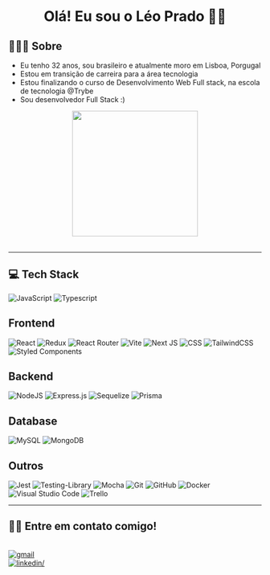 
<!-- ![Anurag's GitHub stats](https://github-readme-stats.vercel.app/api?username=oleoprado&show_icons=true&theme=dark) -->

<h1 align="center">
<b>Olá! Eu sou o Léo Prado 👋🏻</b>
</h1>

## <b>🧑🏻‍💻 Sobre</b>

- Eu tenho 32 anos, sou brasileiro e atualmente moro em Lisboa, Porgugal
- Estou em transição de carreira para a área tecnologia
- Estou finalizando o curso de Desenvolvimento Web Full stack, na escola de tecnologia @Trybe
- Sou desenvolvedor Full Stack :)

<div align="center">
<img src="https://media.giphy.com/media/v1.Y2lkPTc5MGI3NjExNmM1Y2JjN2YyNzY0MWMzYmM5ODdhODAyM2U1MGQ0MzhjNTczMWUwZiZjdD1z/Qo2dupDib32rkTY4hX/giphy.gif" width = 250px>
</div>

<br>

---

## <b> 💻 Tech Stack</b>

<div>

![JavaScript](https://img.shields.io/badge/-JavaScript-05122A?style=for-the-badge&logo=javascript)
![Typescript](https://img.shields.io/badge/-TypeScript-05122A?style=for-the-badge&logo=typescript)

## Frontend

![React](https://img.shields.io/badge/-React-05122A?style=for-the-badge&logo=react)
![Redux](https://img.shields.io/badge/-Redux-05122A?style=for-the-badge&logo=redux&logoColor=purple)
![React Router](https://img.shields.io/badge/React_Router-05122A?style=for-the-badge&logo=react-router&logoColor=red)
![Vite](https://img.shields.io/badge/vite-05122A.svg?style=for-the-badge&logo=vite&logoColor=yellow)
![Next JS](https://img.shields.io/badge/Next-05122A?style=for-the-badge&logo=next.js)
![CSS](https://img.shields.io/badge/-CSS-05122A?style=for-the-badge&logo=CSS3&logoColor=1572B6)
![TailwindCSS](https://img.shields.io/badge/-Tailwind%20CSS-05122A?style=for-the-badge&logo=tailwindcss&logoColor=1572B6)
![Styled Components](https://img.shields.io/badge/styled--components-05122A?style=for-the-badge&logo=styled-components)

## Backend

![NodeJS](https://img.shields.io/badge/node.js-05122A?style=for-the-badge&logo=node.js)
![Express.js](https://img.shields.io/badge/express.js-05122A.svg?style=for-the-badge&logo=express)
![Sequelize](https://img.shields.io/badge/Sequelize-05122A?style=for-the-badge&logo=Sequelize&logoColor=1572B6)
![Prisma](https://img.shields.io/badge/Prisma-05122A?style=for-the-badge&logo=Prisma)

## Database
![MySQL](https://img.shields.io/badge/mysql-05122A.svg?style=for-the-badge&logo=mysql&logoColor=white)
![MongoDB](https://img.shields.io/badge/MongoDB-05122A.svg?style=for-the-badge&logo=mongodb&logoColor=green)

## Outros
![Jest](https://img.shields.io/badge/-jest-05122A?style=for-the-badge&logo=jest)
![Testing-Library](https://img.shields.io/badge/-TestingLibrary-05122A?style=for-the-badge&logo=testing-library&logoColor=red)
![Mocha](https://img.shields.io/badge/-mocha-05122A?style=for-the-badge&logo=mocha&logoColor=white)
![Git](https://img.shields.io/badge/-Git-05122A?style=for-the-badge&logo=git)
![GitHub](https://img.shields.io/badge/github-05122A.svg?style=for-the-badge&logo=github&logoColor=white)
![Docker](https://img.shields.io/badge/docker-05122A.svg?style=for-the-badge&logo=docker&logoColor=light-blue)
![Visual Studio Code](https://img.shields.io/badge/Visual%20Studio%20Code-05122A.svg?style=for-the-badge&logo=visual-studio-code&logoColor=1572B6)
![Trello](https://img.shields.io/badge/Trello-05122A.svg?style=for-the-badge&logo=Trello&logoColor=1572B6)



</div>

-----

## <b>🤝🏼 Entre em contato comigo!</b>
<br>
<div>
  <a href="mailto:leonardo.rprado@gmail.com">
    <img src="https://img.shields.io/badge/Gmail-D14836?style=for-the-badge&logo=gmail&logoColor=white" alt=gmail />
  </a>
<!--   <a href="mailto:leonardo.rprado@gmail.com">leonardo.rprado@gmail.com</a> -->
<br>
  
  <a href="https://www.linkedin.com/in/leonardo-prado-dev/" >
    <img src="https://img.shields.io/badge/LinkedIn-0077B5?style=for-the-badge&logo=linkedin&logoColor=white" alt=linkedin/>
  </a>
<!--   <a href="https://www.linkedin.com/in/leonardo-prado-dev/" >LinkedIn - Léo Prado</a> -->
<br>

</div>

